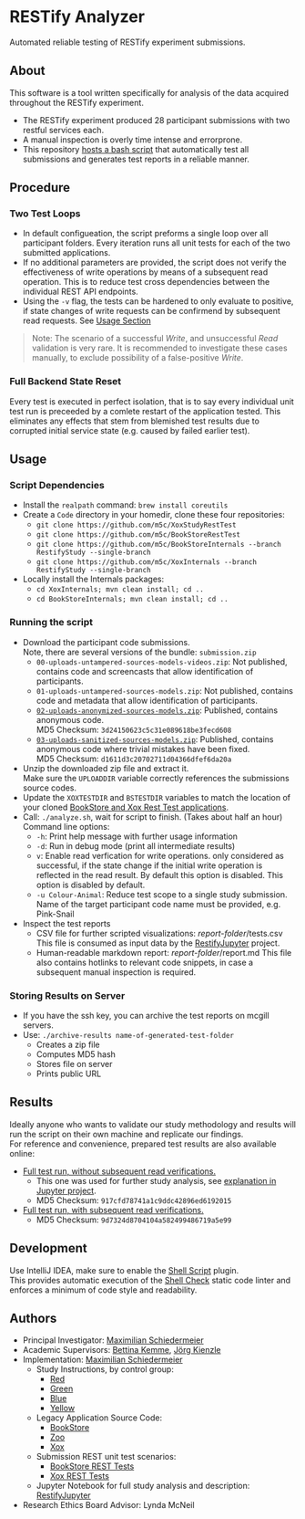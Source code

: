 # RESTify Analyzer

Automated reliable testing of RESTify experiment submissions.

## About

This software is a tool written specifically for analysis of the data acquired throughout the RESTify experiment.

 * The RESTify experiment produced 28 participant submissions with two restful services each.  
 * A manual inspection is overly time intense and errorprone.
 * This repository [hosts a bash script](analyze.sh) that automatically test all submissions and generates test reports in a reliable manner.

## Procedure

### Two Test Loops

 * In default configueation, the script preforms a single loop over all participant folders. Every iteration runs all unit tests for each of the two submitted applications.
 * If no additional parameters are provided, the script does not verify the effectiveness of write operations by means of a subsequent read operation. This is to reduce test cross dependencies between the individual REST API endpoints.
 * Using the ```-v``` flag, the tests can be hardened to only evaluate to positive, if state changes of write requests can be confirmend by subsequent read requests. See [Usage Section](#usage) 

 > Note: The scenario of a successful *Write*, and unsuccessful *Read* validation is very rare. It is recommended to investigate these cases manually, to exclude possibility of a false-positive *Write*.

### Full Backend State Reset

Every test is executed in perfect isolation, that is to say every individual unit test run is preceeded by a comlete restart of the application tested. This eliminates any effects that stem from blemished test results due to corrupted initial service state (e.g. caused by failed earlier test).

## Usage

### Script Dependencies

 * Install the ```realpath``` command: ```brew install coreutils```
 * Create a ```Code``` directory in your homedir, clone these four repositories:
     * ```git clone https://github.com/m5c/XoxStudyRestTest```
     * ```git clone https://github.com/m5c/BookStoreRestTest```
     * ```git clone https://github.com/m5c/BookStoreInternals --branch RestifyStudy --single-branch```
     * ```git clone https://github.com/m5c/XoxInternals --branch RestifyStudy --single-branch```
 * Locally install the Internals packages:
    * ```cd XoxInternals; mvn clean install; cd ..```
    * ```cd BookStoreInternals; mvn clean install; cd ..```


### Running the script

 * Download the participant code submissions.    
Note, there are several versions of the bundle: ```submission.zip```
     * ```00-uploads-untampered-sources-models-videos.zip```: Not published, contains code and screencasts that allow identification of participants.
     * ```01-uploads-untampered-sources-models.zip```: Not published, contains code and metadata that allow identification of participants.
     * [```02-uploads-anonymized-sources-models.zip```](https://www.cs.mcgill.ca/~mschie3/restify/submissions/02-uploads-anonymized-sources-models.zip): Published, contains anonymous code.  
MD5 Checksum: ```3d24150623c5c31e089618be3fecd608```
     * [```03-uploads-sanitized-sources-models.zip```](https://www.cs.mcgill.ca/~mschie3/restify/submissions/03-uploads-sanitized-sources-models.zip): Published, contains anonymous code where trivial mistakes have been fixed.  
MD5 Checksum: ```d1611d3c20702711d04366dfef6da20a```
 * Unzip the downloaded zip file and extract it.  
Make sure the ```UPLOADDIR``` variable correctly references the submissions source codes.
 * Update the ```XOXTESTDIR``` and ```BSTESTDIR``` variables to match the location of your cloned [BookStore and Xox Rest Test applications](#script-dependencies).
 * Call: ```./analyze.sh```, wait for script to finish. (Takes about half an hour)  
Command line options:
   * ```-h```: Print help message with further usage information
   * ```-d```: Run in debug mode (print all intermediate results)
   * ```v```: Enable read verfication for write operations.  only considered as successful, if the state change if the initial write operation is reflected in the read result. By default this option is disabled.
 This option is disabled by default.
   *  ```-u Colour-Animal```:  Reduce test scope to a single study submission. Name of the target participant code name must be provided, e.g. Pink-Snail
 * Inspect the test reports
   * CSV file for further scripted visualizations: *report-folder*/tests.csv  
This file is consumed as input data by the [RestifyJupyter](https://github.com/m5c/RestifyJupyter) project.
   * Human-readable markdown report: *report-folder*/report.md
 This file also contains hotlinks to relevant code snippets, in case a subsequent manual inspection is required.

### Storing Results on Server

 * If you have the ssh key, you can archive the test reports on mcgill servers.
 * Use: ```./archive-results name-of-generated-test-folder```
    * Creates a zip file
    * Computes MD5 hash
    * Stores file on server
    * Prints public URL

## Results

Ideally anyone who wants to validate our study methodology and results will run the script on their own machine and replicate our findings.  
For reference and convenience, prepared test results are also available online:

 * [Full test run, without subsequent read verifications.](https://www.cs.mcgill.ca/~mschie3/restify/testreports/917cfd78741a1c9ddc42896ed6192015/testreport--2023-03-20--17h57m06s--no-state-checks--all-submissions.zip)
    * This one was used for further study analysis, see [explanation in Jupyter project](https://github.com/m5c/RestifyJupyter).
    * MD5 Checksum: ```917cfd78741a1c9ddc42896ed6192015```
 * [Full test run, with subsequent read verifications.](https://www.cs.mcgill.ca/~mschie3/restify/testreports/9d7324d8704104a582499486719a5e99/testreport--2023-03-14--12h40m41s--with-state-checks--all-submissions.zip)
    * MD5 Checksum: ```9d7324d8704104a582499486719a5e99```


## Development

Use IntelliJ IDEA, make sure to enable the [Shell Script](https://plugins.jetbrains.com/plugin/13122-shell-script) plugin.  
This provides automatic execution of the [Shell Check](https://www.shellcheck.net/) static code linter and enforces a minimum of code style and readability.

## Authors

* Principal Investigator: [Maximilian Schiedermeier](https://www.cs.mcgill.ca/~mschie3/)
* Academic Supervisors: [Bettina Kemme](https://www.cs.mcgill.ca/~kemme/), [Jörg Kienzle](https://www.cs.mcgill.ca/~joerg/Home/Jorgs_Home.html)
* Implementation: [Maximilian Schiedermeier](https://github.com/m5c)
   * Study Instructions, by control group:
      * [Red](https://www.cs.mcgill.ca/~mschie3/red/restify-study/)
      * [Green](https://www.cs.mcgill.ca/~mschie3/green/restify-study/)
      * [Blue](https://www.cs.mcgill.ca/~mschie3/blue/restify-study/)
      * [Yellow](https://www.cs.mcgill.ca/~mschie3/yellow/restify-study/)
   * Legacy Application Source Code:
      * [BookStore](https://github.com/m5c/BookStoreInternals/tree/RESTifyStudy)
      * [Zoo](https://github.com/m5c/Zoo/tree/RESTifyStudy)
      * [Xox](https://github.com/m5c/XoxInternals/tree/RESTifyStudy)
   * Submission REST unit test scenarios:
     * [BookStore REST Tests](https://github.com/m5c/BookStoreRestTest)
     * [Xox REST Tests](https://github.com/m5c/XoxStudyRestTest)
   * Jupyter Notebook for full study analysis and description: [RestifyJupyter](https://github.com/m5c/RestifyJupyte)
* Research Ethics Board Advisor: Lynda McNeil
